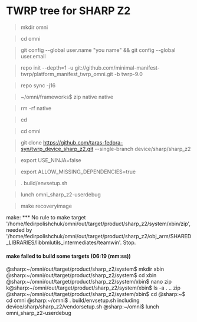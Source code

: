 # TWRP tree for SHARP Z2
>mkdir omni

>cd omni

>git config --global user.name "you name" && git config --global user.email 

>repo init --depth=1 -u git://github.com/minimal-manifest-twrp/platform_manifest_twrp_omni.git -b twrp-9.0

>repo sync -j16

>~/omni/frameworks$ zip native native

>rm -rf native

>cd

>cd omni

>git clone https://github.com/taras-fedora-syn/twrp_device_sharp_z2.git --single-branch device/sharp/sharp_z2

>export USE_NINJA=false

>export ALLOW_MISSING_DEPENDENCIES=true

>. build/envsetup.sh

>lunch omni_sharp_z2-userdebug

>make recoveryimage



make: *** No rule to make target '/home/fedirpolishchuk/omni/out/target/product/sharp_z2/system/xbin/zip', needed by '/home/fedirpolishchuk/omni/out/target/product/sharp_z2/obj_arm/SHARED_LIBRARIES/libbmlutils_intermediates/teamwin'.  Stop.

#### make failed to build some targets (06:19 (mm:ss)) ####

@sharp:~/omni/out/target/product/sharp_z2/system$ mkdir xbin
@sharp:~/omni/out/target/product/sharp_z2/system$ cd xbin
@sharp:~/omni/out/target/product/sharp_z2/system/xbin$ nano zip
k@sharp:~/omni/out/target/product/sharp_z2/system/xbin$ ls -a
.  ..  zip
@sharp:~/omni/out/target/product/sharp_z2/system/xbin$ cd
@sharp:~$ cd omni
@sharp:~/omni$ . build/envsetup.sh
including device/sharp/sharp_z2/vendorsetup.sh
@sharp:~/omni$ lunch omni_sharp_z2-userdebug
